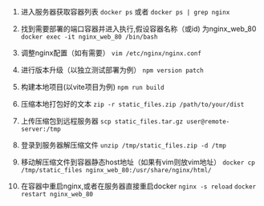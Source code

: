 
1. 进入服务器获取容器列表
	`docker ps` 或者 `docker ps | grep nginx`

 2. 找到需要部署的端口容器并进入执行,假设容器名称（或id) 为nginx_web_80
	`docker exec -it nginx_web_80 /bin/bash`
	
3. 调整nginx配置（如有需要） 
	`vim /etc/nginx/nginx.conf`

4. 进行版本升级（以独立测试部署为例）
	`npm version patch`
	
5. 构建本地项目(以vite项目为例)
	`npm run build`

6.  压缩本地打包好的文本
	`zip -r static_files.zip /path/to/your/dist`

7.  上传压缩包到远程服务器
	`scp static_files.tar.gz user@remote-server:/tmp`

8. 登录到服务器解压缩文件
	`unzip /tmp/static_files.zip -d /tmp`

9. 移动解压缩文件到容器静态host地址（如果有vim则放vim地址）
	`docker cp /tmp/static_files nginx_web_80:/usr/share/nginx/html/`

10. 在容器中重启nginx,或者在服务器直接重启docker
	`nginx -s reload`
	`docker restart nginx_web_80`